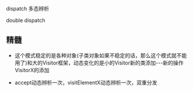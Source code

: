 dispatch  多态辨析


double dispatch


## 精髓
- 这个模式稳定的是各种对象(子类对象如果不稳定的话，那么这个模式就不能用了)和大的Visitor框架，动态变化的是小的Visitor新的类添加---新的操作VisitorX的添加

- accept动态辨析一次，visitElementX动态辨析一次，双重分发
